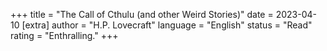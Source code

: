 +++
   title = "The Call of Cthulu (and other Weird Stories)"
   date = 2023-04-10
   [extra]
   author = "H.P. Lovecraft"
   language = "English"
   status = "Read"
   rating = "Enthralling."
+++